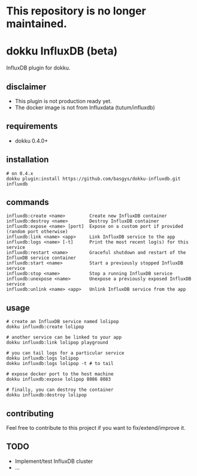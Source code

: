 # This repository is no longer maintained.

# dokku InfluxDB (beta)

InfluxDB plugin for dokku.

## disclaimer

  - This plugin is not production ready yet.
  - The docker image is not from Influxdata (tutum/influxdb)

## requirements

- dokku 0.4.0+

## installation

```shell
# on 0.4.x
dokku plugin:install https://github.com/basgys/dokku-influxdb.git influxdb
```

## commands

```shell
influxdb:create <name>         Create new InfluxDB container
influxdb:destroy <name>        Destroy InfluxDB container
influxdb:expose <name> [port]  Expose on a custom port if provided (random port otherwise)
influxdb:link <name> <app>     Link InfluxDB service to the app
influxdb:logs <name> [-t]      Print the most recent log(s) for this service
influxdb:restart <name>        Graceful shutdown and restart of the InfluxDB service container
influxdb:start <name>          Start a previously stopped InfluxDB service
influxdb:stop <name>           Stop a running InfluxDB service
influxdb:unexpose <name>       Unexpose a previously exposed InfluxDB service
influxdb:unlink <name> <app>   Unlink InfluxDB service from the app
```

## usage

```shell
# create an InfluxDB service named lolipop
dokku influxdb:create lolipop

# another service can be linked to your app
dokku influxdb:link lolipop playground

# you can tail logs for a particular service
dokku influxdb:logs lolipop
dokku influxdb:logs lolipop -t # to tail

# expose docker port to the host machine
dokku influxdb:expose lolipop 8086 8083

# finally, you can destroy the container
dokku influxdb:destroy lolipop
```

## contributing

Feel free to contribute to this project if you want to fix/extend/improve it.

## TODO

  - Implement/test InfluxDB cluster
  - ...
